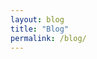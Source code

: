 ```yaml
---
layout: blog
title: "Blog"
permalink: /blog/
---
```


<!-- The blog layout automatically lists your posts using pagination -->
